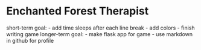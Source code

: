 # Enchanted Forest Therapist
 short-term goal:
    - add time sleeps after each line break
    - add colors
    - finish writing game
longer-term goal:
    - make flask app for game
    - use markdown in github for profile